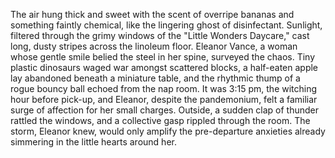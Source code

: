 The air hung thick and sweet with the scent of overripe bananas and something faintly chemical, like the lingering ghost of disinfectant.  Sunlight, filtered through the grimy windows of the "Little Wonders Daycare," cast long, dusty stripes across the linoleum floor.  Eleanor Vance, a woman whose gentle smile belied the steel in her spine, surveyed the chaos.  Tiny plastic dinosaurs waged war amongst scattered blocks, a half-eaten apple lay abandoned beneath a miniature table, and the rhythmic thump of a rogue bouncy ball echoed from the nap room.  It was 3:15 pm, the witching hour before pick-up, and Eleanor, despite the pandemonium, felt a familiar surge of affection for her small charges.  Outside, a sudden clap of thunder rattled the windows, and a collective gasp rippled through the room.  The storm, Eleanor knew, would only amplify the pre-departure anxieties already simmering in the little hearts around her.
